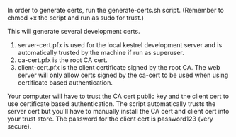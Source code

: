In order to generate certs, run the generate-certs.sh script. (Remember to chmod +x the script and run as sudo for trust.)

This will generate several development certs.
1. server-cert.pfx is used for the local kestrel development server and is automatically trusted by the machine if run as superuser.
2. ca-cert.pfx is the root CA cert.
3. client-cert.pfx is the client certificate signed by the root CA. The web server will only allow certs signed by the ca-cert to be used when using certificate based authentication.

Your computer will have to trust the CA cert public key and the client cert to use certificate based authentication. The script automatically trusts the server cert but you'll have to manually install the CA cert and client cert into your trust store. The password for the client cert is password123 (very secure).